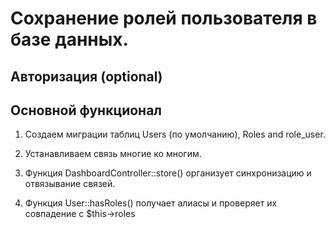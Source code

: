 # Сохранение ролей пользователя в базе данных.

## Авторизация (optional)


## Основной функционал 

1. Создаем миграции таблиц Users (по умолчанию), Roles and role_user. 

2. Устанавливаем связь многие ко многим.

3. Функция DashboardController::store()  организует  синхронизацию и отвязывание связей.

4. Функция User::hasRoles() получает алиасы и проверяет их совпадение с $this->roles
